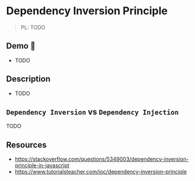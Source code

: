 # Dependency Inversion Principle

> PL: TODO

## Demo 🎉

* TODO

## Description

* TODO

## `Dependency Inversion` vs `Dependency Injection`

TODO

## Resources

* <https://stackoverflow.com/questions/5349003/dependency-inversion-principle-in-javascript>
* <https://www.tutorialsteacher.com/ioc/dependency-inversion-principle>
